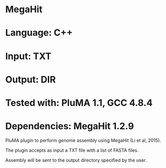 # MegaHit
# Language: C++
# Input: TXT
# Output: DIR
# Tested with: PluMA 1.1, GCC 4.8.4
# Dependencies: MegaHit 1.2.9

PluMA plugin to perform genome assembly using MegaHit (Li et al, 2015).

The plugin accepts as input a TXT file with a list of FASTA files.

Assembly will be sent to the output directory specified by the user.


